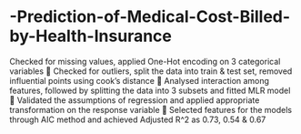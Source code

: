 # -Prediction-of-Medical-Cost-Billed-by-Health-Insurance
Checked for missing values, applied One-Hot encoding on 3 categorical variables
 Checked for outliers, split the data into train & test set, removed influential points using cook’s distance
 Analysed interaction among features, followed by splitting the data into 3 subsets and fitted MLR model
 Validated the assumptions of regression and applied appropriate transformation on the response variable
 Selected features for the models through AIC method and achieved Adjusted R^2 as 0.73, 0.54 & 0.67
